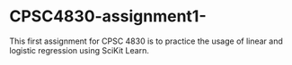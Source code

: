 # CPSC4830-assignment1-
This first assignment for CPSC 4830 is to practice the usage of linear and logistic regression using SciKit Learn.
